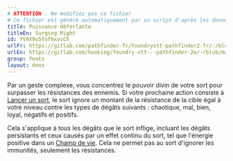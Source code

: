 ```yaml
---
# ATTENTION : Ne modifiez pas ce fichier
# Ce fichier est généré automatiquement par un script d'après les données du module Foundry VTT officiel et de sa traduction
title: Puissance déferlante
titleEn: Surging Might
id: YV4X9u5Yuf0xvoCh
urlFr: https://gitlab.com/pathfinder-fr/foundryvtt-pathfinder2-fr/-/blob/master/data/feats/YV4X9u5Yuf0xvoCh.htm
urlEn: https://gitlab.com/hooking/foundry-vtt---pathfinder-2e/-/blob/master/packs/data/feats.db/surging-might.json
group: feats
layout: dons
---
```

Par un geste complexe, vous concentrez le pouvoir divin de votre sort pour surpasser les résistances des ennemis. Si votre prochaine action consiste à [Lancer un sort](../actions/lancer-un-sort.md), le sort ignore un montant de la résistance de la cible égal à votre niveau contre les types de dégâts suivants : chaotique, mal, bien, loyal, négatifs et positifs.

Cela s'applique à tous les dégâts que le sort inflige, incluant les dégâts persistants et ceux causés par un effet continu du sort, tel que l'énergie positive dans un [Champ de vie](../spells/champ-de-vie.md). Cela ne permet pas au sort d'ignorer les immunités, seulement les résistances.


